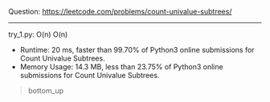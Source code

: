 Question: https://leetcode.com/problems/count-univalue-subtrees/

---

try_1.py: O(n) O(n)
* Runtime: 20 ms, faster than 99.70% of Python3 online submissions for Count Univalue Subtrees.
* Memory Usage: 14.3 MB, less than 23.75% of Python3 online submissions for Count Univalue Subtrees.

> bottom_up
